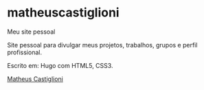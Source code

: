 # matheuscastiglioni
Meu site pessoal

Site pessoal para divulgar meus projetos, trabalhos, grupos e perfil profissional.

Escrito em: Hugo com HTML5, CSS3.

[Matheus Castiglioni](http://www.matheuscastiglioni.com.br/)
